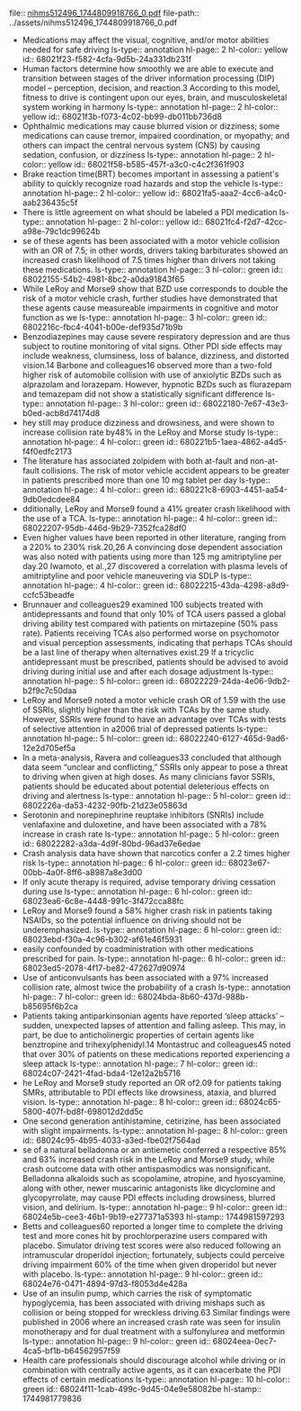file:: [nihms512496_1744809918766_0.pdf](../assets/nihms512496_1744809918766_0.pdf)
file-path:: ../assets/nihms512496_1744809918766_0.pdf

- Medications may affect the visual, cognitive, and/or motor abilities needed for safe driving
  ls-type:: annotation
  hl-page:: 2
  hl-color:: yellow
  id:: 68021f23-f582-4cfa-9d5b-24a331db231f
- Human factors determine how smoothly we are able to execute and transition between stages of the driver information processing (DIP) model – perception, decision, and reaction.3 According to this model, fitness to drive is contingent upon our eyes, brain, and musculoskeletal system working in harmony
  ls-type:: annotation
  hl-page:: 2
  hl-color:: yellow
  id:: 68021f3b-f073-4c02-bb99-db011bb736d8
- Ophthalmic medications may cause blurred vision or dizziness; some medications can cause tremor, impaired coordination, or myopathy; and others can impact the central nervous system (CNS) by causing sedation, confusion, or dizziness
  ls-type:: annotation
  hl-page:: 2
  hl-color:: yellow
  id:: 68021f58-b585-457f-a3c0-c4c2f361f903
- Brake reaction time(BRT) becomes important in assessing a patient's ability to quickly recognize road hazards and stop the vehicle
  ls-type:: annotation
  hl-page:: 2
  hl-color:: yellow
  id:: 68021fa5-aaa2-4cc6-a4c0-aab236435c5f
- There is little agreement on what should be labeled a PDI medication
  ls-type:: annotation
  hl-page:: 2
  hl-color:: yellow
  id:: 68021fc4-f2d7-42cc-a98e-79c1dc99624b
- se of these agents has been associated with a motor vehicle collision with an OR of 7.5; in other words, drivers taking barbiturates showed an increased crash likelihood of 7.5 times higher than drivers not taking these medications.
  ls-type:: annotation
  hl-page:: 3
  hl-color:: green
  id:: 68022155-54b2-4981-8bc2-a0da91843f65
- While LeRoy and Morse9 show that BZD use corresponds to double the risk of a motor vehicle crash, further studies have demonstrated that these agents cause measureable impairments in cognitive and motor function as we
  ls-type:: annotation
  hl-page:: 3
  hl-color:: green
  id:: 6802216c-fbc4-4041-b00e-def935d71b9b
- Benzodiazepines may cause severe respiratory depression and are thus subject to routine monitoring of vital signs. Other PDI side effects may include weakness, clumsiness, loss of balance, dizziness, and distorted vision.14 Barbone and colleagues16 observed more than a two-fold higher risk of automobile collision with use of anxiolytic BZDs such as alprazolam and lorazepam. However, hypnotic BZDs such as flurazepam and temazepam did not show a statistically significant difference
  ls-type:: annotation
  hl-page:: 3
  hl-color:: green
  id:: 68022180-7e67-43e3-b0ed-acb8d74174d8
- hey still may produce dizziness and drowsiness, and were shown to increase collision rate by48% in the LeRoy and Morse study
  ls-type:: annotation
  hl-page:: 4
  hl-color:: green
  id:: 680221b5-1aea-4862-a4d5-f4f0edfc2173
- The literature has associated zolpidem with both at-fault and non-at-fault collisions. The risk of motor vehicle accident appears to be greater in patients prescribed more than one 10 mg tablet per day
  ls-type:: annotation
  hl-page:: 4
  hl-color:: green
  id:: 680221c8-6903-4451-aa54-9db0edcdee84
- dditionally, LeRoy and Morse9 found a 41% greater crash likelihood with the use of a TCA.
  ls-type:: annotation
  hl-page:: 4
  hl-color:: green
  id:: 68022207-95db-446d-9b29-7352fca28df0
- Even higher values have been reported in other literature, ranging from a 220% to 230% risk.20,26 A convincing dose dependent association was also noted with patients using more than 125 mg amitriptyline per day.20 Iwamoto, et al.,27 discovered a correlation with plasma levels of amitriptyline and poor vehicle maneuvering via SDLP
  ls-type:: annotation
  hl-page:: 4
  hl-color:: green
  id:: 68022215-43da-4298-a8d9-ccfc53beadfe
- Brunnauer and colleagues29 examined 100 subjects treated with antidepressants and found that only 10% of TCA users passed a global driving ability test compared with patients on mirtazepine (50% pass rate). Patients receiving TCAs also performed worse on psychomotor and visual perception assessments, indicating that perhaps TCAs should be a last line of therapy when alternatives exist.29 If a tricyclic antidepressant must be prescribed, patients should be advised to avoid driving during initial use and after each dosage adjustment
  ls-type:: annotation
  hl-page:: 5
  hl-color:: green
  id:: 68022229-24da-4e06-9db2-b2f9c7c50daa
- LeRoy and Morse9 noted a motor vehicle crash OR of 1.59 with the use of SSRIs, slightly higher than the risk with TCAs by the same study. However, SSRIs were found to have an advantage over TCAs with tests of selective attention in a2006 trial of depressed patients
  ls-type:: annotation
  hl-page:: 5
  hl-color:: green
  id:: 68022240-6127-465d-9ad6-12e2d705ef5a
- In a meta-analysis, Ravera and colleagues33 concluded that although data seem “unclear and conflicting,” SSRIs only appear to pose a threat to driving when given at high doses. As many clinicians favor SSRIs, patients should be educated about potential deleterious effects on driving and alertness
  ls-type:: annotation
  hl-page:: 5
  hl-color:: green
  id:: 6802226a-da53-4232-90fb-21d23e05863d
- Serotonin and norepinephrine reuptake inhibitors (SNRIs) include venlafaxine and duloxetine, and have been associated with a 78% increase in crash rate
  ls-type:: annotation
  hl-page:: 5
  hl-color:: green
  id:: 68022282-a3da-4d9f-80bd-96ad37e6edae
- Crash analysis data have shown that narcotics confer a 2.2 times higher risk
  ls-type:: annotation
  hl-page:: 6
  hl-color:: green
  id:: 68023e67-00bb-4a0f-8ff6-a8987a8e3d00
- If only acute therapy is required, advise temporary driving cessation during use
  ls-type:: annotation
  hl-page:: 6
  hl-color:: green
  id:: 68023ea6-6c8e-4448-991c-3f472cca88fc
- LeRoy and Morse9 found a 58% higher crash risk in patients taking NSAIDs, so the potential influence on driving should not be underemphasized.
  ls-type:: annotation
  hl-page:: 6
  hl-color:: green
  id:: 68023ebd-f30a-4c96-b302-af61e46f5931
- easily confounded by coadministration with other medications prescribed for pain.
  ls-type:: annotation
  hl-page:: 6
  hl-color:: green
  id:: 68023ed5-2078-4f17-be82-472627d90974
- Use of anticonvulsants has been associated with a 97% increased collision rate, almost twice the probability of a crash
  ls-type:: annotation
  hl-page:: 7
  hl-color:: green
  id:: 68024bda-8b60-437d-988b-b85695f6b2ca
- Patients taking antiparkinsonian agents have reported ‘sleep attacks’ – sudden, unexpected lapses of attention and falling asleep. This may, in part, be due to anticholinergic properties of certain agents like benztropine and trihexylphenidyl.14 Montastruc and colleagues45 noted that over 30% of patients on these medications reported experiencing a sleep attack
  ls-type:: annotation
  hl-page:: 7
  hl-color:: green
  id:: 68024c07-2421-4fad-bda4-12e12a2b5716
- he LeRoy and Morse9 study reported an OR of2.09 for patients taking SMRs, attributable to PDI effects like drowsiness, ataxia, and blurred vision.
  ls-type:: annotation
  hl-page:: 8
  hl-color:: green
  id:: 68024c65-5800-407f-bd8f-698012d2dd5c
- One second generation antihistamine, cetirizine, has been associated with slight impairments.
  ls-type:: annotation
  hl-page:: 8
  hl-color:: green
  id:: 68024c95-4b95-4033-a3ed-fbe02f7564ad
- se of a natural belladonna or an antiemetic conferred a respective 85% and 63% increased crash risk in the LeRoy and Morse9 study, while crash outcome data with other antispasmodics was nonsignificant. Belladonna alkaloids such as scopolamine, atropine, and hyoscyamine, along with other, newer muscarinic antagonists like dicyclomine and glycopyrrolate, may cause PDI effects including drowsiness, blurred vision, and delirium.
  ls-type:: annotation
  hl-page:: 9
  hl-color:: green
  id:: 68024e5b-cee3-46b1-9b19-e277371a5393
  hl-stamp:: 1744981597293
- Betts and colleagues60 reported a longer time to complete the driving test and more cones hit by prochlorperazine users compared with placebo. Simulator driving test scores were also reduced following an intramuscular droperidol injection; fortunately, subjects could perceive driving impairment 60% of the time when given droperidol but never with placebo.
  ls-type:: annotation
  hl-page:: 9
  hl-color:: green
  id:: 68024e76-0471-4894-97d3-f8053d4e428a
- Use of an insulin pump, which carries the risk of symptomatic hypoglycemia, has been associated with driving mishaps such as collision or being stopped for wreckless driving.63 Similar findings were published in 2006 where an increased crash rate was seen for insulin monotherapy and for dual treatment with a sulfonylurea and metformin
  ls-type:: annotation
  hl-page:: 9
  hl-color:: green
  id:: 68024eea-0ec7-4ca5-bf1b-b64562957f59
- Health care professionals should discourage alcohol while driving or in combination with centrally active agents, as it can exacerbate the PDI effects of certain medications
  ls-type:: annotation
  hl-page:: 10
  hl-color:: green
  id:: 68024f11-1cab-499c-9d45-04e9e58082be
  hl-stamp:: 1744981779836